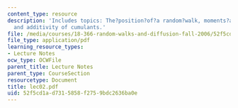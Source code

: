 ```yaml
---
content_type: resource
description: 'Includes topics: The?position?of?a random?walk, moments?and cumulants,
  and additivity of cumulants.'
file: /media/courses/18-366-random-walks-and-diffusion-fall-2006/52f5cd1ad7315858f2759bdc2636ba0e_lec02.pdf
file_type: application/pdf
learning_resource_types:
- Lecture Notes
ocw_type: OCWFile
parent_title: Lecture Notes
parent_type: CourseSection
resourcetype: Document
title: lec02.pdf
uid: 52f5cd1a-d731-5858-f275-9bdc2636ba0e
---
```

